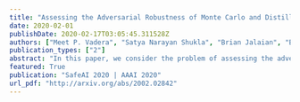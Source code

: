 ```yaml
---
title: "Assessing the Adversarial Robustness of Monte Carlo and Distillation Methods for Deep Bayesian Neural Network Classification"
date: 2020-02-01
publishDate: 2020-02-17T03:05:45.311528Z
authors: ["Meet P. Vadera", "Satya Narayan Shukla", "Brian Jalaian", "Benjamin M. Marlin"]
publication_types: ["2"]
abstract: "In this paper, we consider the problem of assessing the adversarial robustness of deep neural network models under both Markov chain Monte Carlo (MCMC) and Bayesian Dark Knowledge (BDK) inference approximations. We characterize the robustness of each method to two types of adversarial attacks: the fast gradient sign method (FGSM) and projected gradient descent (PGD). We show that full MCMC-based inference has excellent robustness, significantly outperforming standard point estimation-based learning. On the other hand, BDK provides marginal improvements. As an additional contribution, we present a storage-efficient approach to computing adversarial examples for large Monte Carlo ensembles using both the FGSM and PGD attacks."
featured: True
publication: "SafeAI 2020 | AAAI 2020"
url_pdf: "http://arxiv.org/abs/2002.02842"
---
```


